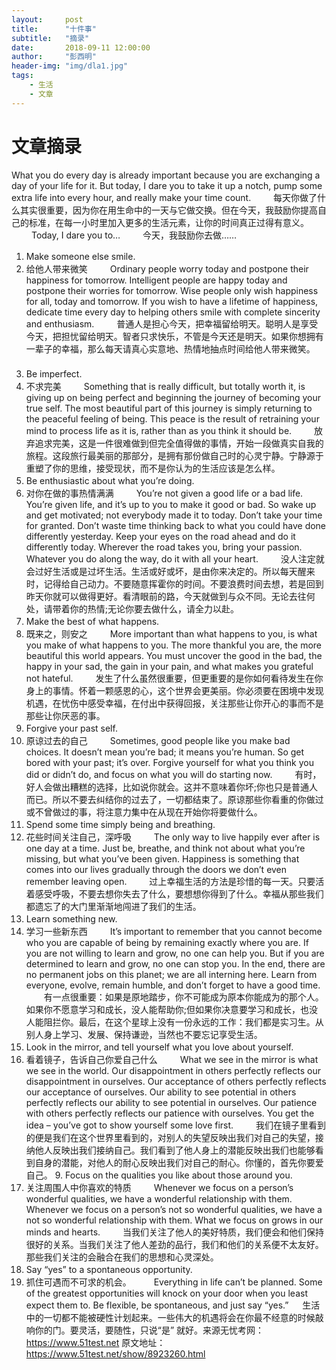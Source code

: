 ```yaml
---
layout:     post
title:      "十件事"
subtitle:   "摘录"
date:       2018-09-11 12:00:00
author:     "彭西明"
header-img: "img/dla1.jpg"
tags:
    - 生活
    - 文章
---
```


# 文章摘录

What you do every day is already important because you are exchanging a day of your life for it. But today, I dare you to take it up a notch, pump some extra life into every hour, and really make your time count. 　　
每天你做了什么其实很重要，因为你在用生命中的一天与它做交换。但在今天，我鼓励你提高自己的标准，在每一小时里加入更多的生活元素，让你的时间真正过得有意义。 　　
Today, I dare you to… 　　
今天，我鼓励你去做…… 　　
1. Make someone else smile. 　　
1. 给他人带来微笑 　　
Ordinary people worry today and postpone their happiness for tomorrow. Intelligent people are happy today and postpone their worries for tomorrow. Wise people only wish happiness for all, today and tomorrow. If you wish to have a lifetime of happiness, dedicate time every day to helping others smile with complete sincerity and enthusiasm. 　　
普通人是担心今天，把幸福留给明天。聪明人是享受今天，把担忧留给明天。智者只求快乐，不管是今天还是明天。如果你想拥有一辈子的幸福，那么每天请真心实意地、热情地抽点时间给他人带来微笑。 　　
2. Be imperfect. 　　
2. 不求完美 　　
Something that is really difficult, but totally worth it, is giving up on being perfect and beginning the journey of becoming your true self. The most beautiful part of this journey is simply returning to the peaceful feeling of being. This peace is the result of retraining your mind to process life as it is, rather than as you think it should be. 　　
放弃追求完美，这是一件很难做到但完全值得做的事情，开始一段做真实自我的旅程。这段旅行最美丽的那部分，是拥有那份做自己时的心灵宁静。宁静源于重塑了你的思维，接受现状，而不是你认为的生活应该是怎么样。 　　
3. Be enthusiastic about what you’re doing. 　　
3. 对你在做的事热情满满 　　
You’re not given a good life or a bad life. You’re given life, and it’s up to you to make it good or bad. So wake up and get motivated; not everybody made it to today. Don’t take your time for granted. Don’t waste time thinking back to what you could have done differently yesterday. Keep your eyes on the road ahead and do it differently today. Wherever the road takes you, bring your passion. Whatever you do along the way, do it with all your heart. 　　
没人注定就会过好生活或是过坏生活。生活或好或坏，是由你来决定的。所以每天醒来时，记得给自己动力。不要随意挥霍你的时间。不要浪费时间去想，若是回到昨天你就可以做得更好。看清眼前的路，今天就做到与众不同。无论去往何处，请带着你的热情;无论你要去做什么，请全力以赴。 　　
4. Make the best of what happens. 　　
4. 既来之，则安之 　　
More important than what happens to you, is what you make of what happens to you. The more thankful you are, the more beautiful this world appears. You must uncover the good in the bad, the happy in your sad, the gain in your pain, and what makes you grateful not hateful. 　　
发生了什么虽然很重要，但更重要的是你如何看待发生在你身上的事情。怀着一颗感恩的心，这个世界会更美丽。你必须要在困境中发现机遇，在忧伤中感受幸福，在付出中获得回报，关注那些让你开心的事而不是那些让你厌恶的事。 　　
5. Forgive your past self. 　　
5. 原谅过去的自己 　　
Sometimes, good people like you make bad choices. It doesn’t mean you’re bad; it means you’re human. So get bored with your past; it’s over. Forgive yourself for what you think you did or didn’t do, and focus on what you will do starting now. 　　
有时，好人会做出糟糕的选择，比如说你就会。这并不意味着你坏;你也只是普通人而已。所以不要去纠结你的过去了，一切都结束了。原谅那些你看重的你做过或不曾做过的事，将注意力集中在从现在开始你将要做什么。 　　
6. Spend some time simply being and breathing. 　　
6. 花些时间关注自己，深呼吸 　　
The only way to live happily ever after is one day at a time. Just be, breathe, and think not about what you’re missing, but what you’ve been given. Happiness is something that comes into our lives gradually through the doors we don’t even remember leaving open. 　　
过上幸福生活的方法是珍惜的每一天。只要活着感受呼吸，不要去想你失去了什么，要想想你得到了什么。幸福从那些我们都遗忘了的大门里渐渐地闯进了我们的生活。 　　
7. Learn something new. 　　
7. 学习一些新东西 　　
It’s important to remember that you cannot become who you are capable of being by remaining exactly where you are. If you are not willing to learn and grow, no one can help you. But if you are determined to learn and grow, no one can stop you. In the end, there are no permanent jobs on this planet; we are all interning here. Learn from everyone, evolve, remain humble, and don’t forget to have a good time. 　　有一点很重要：如果是原地踏步，你不可能成为原本你能成为的那个人。如果你不愿意学习和成长，没人能帮助你;但如果你决意要学习和成长，也没人能阻拦你。最后，在这个星球上没有一份永远的工作：我们都是实习生。从别人身上学习、发展、保持谦逊，当然也不要忘记享受生活。 　　
8. Look in the mirror, and tell yourself what you love about yourself. 　
8. 看着镜子，告诉自己你爱自己什么 　　
What we see in the mirror is what we see in the world. Our disappointment in others perfectly reflects our disappointment in ourselves. Our acceptance of others perfectly reflects our acceptance of ourselves. Our ability to see potential in others perfectly reflects our ability to see potential in ourselves. Our patience with others perfectly reflects our patience with ourselves. You get the idea – you’ve got to show yourself some love first. 　　
我们在镜子里看到的便是我们在这个世界里看到的，对别人的失望反映出我们对自己的失望，接纳他人反映出我们接纳自己。我们看到了他人身上的潜能反映出我们也能够看到自身的潜能，对他人的耐心反映出我们对自己的耐心。你懂的，首先你要爱自己。 9. Focus on the qualities you like about those around you. 　　
9. 关注周围人中你喜欢的特质 　　
Whenever we focus on a person’s wonderful qualities, we have a wonderful relationship with them. Whenever we focus on a person’s not so wonderful qualities, we have a not so wonderful relationship with them. What we focus on grows in our minds and hearts. 　　
当我们关注了他人的美好特质，我们便会和他们保持很好的关系。当我们关注了他人差劲的品行，我们和他们的关系便不太友好。那些我们关注的会融合在我们的思想和心灵深处。 　　
10. Say “yes” to a spontaneous opportunity. 　　
10. 抓住可遇而不可求的机会。 　　
Everything in life can’t be planned. Some of the greatest opportunities will knock on your door when you least expect them to. Be flexible, be spontaneous, and just say “yes.” 　
生活中的一切都不能被硬性计划起来。一些伟大的机遇将会在你最不经意的时候敲响你的门。要灵活，要随性，只说“是” 就好。来源无忧考网：https://www.51test.net 原文地址：https://www.51test.net/show/8923260.html